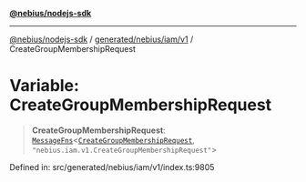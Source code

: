 [**@nebius/nodejs-sdk**](../../../../../README.md)

***

[@nebius/nodejs-sdk](../../../../../README.md) / [generated/nebius/iam/v1](../README.md) / CreateGroupMembershipRequest

# Variable: CreateGroupMembershipRequest

> **CreateGroupMembershipRequest**: [`MessageFns`](../../../../../runtime/protos/core/interfaces/MessageFns.md)\<[`CreateGroupMembershipRequest`](../interfaces/CreateGroupMembershipRequest.md), `"nebius.iam.v1.CreateGroupMembershipRequest"`\>

Defined in: src/generated/nebius/iam/v1/index.ts:9805
